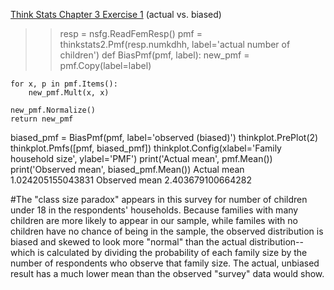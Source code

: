 [Think Stats Chapter 3 Exercise 1](http://greenteapress.com/thinkstats2/html/thinkstats2004.html#toc31) (actual vs. biased)

>> resp = nsfg.ReadFemResp()
pmf = thinkstats2.Pmf(resp.numkdhh, label='actual number of children')
def BiasPmf(pmf, label):
    new_pmf = pmf.Copy(label=label)

    for x, p in pmf.Items():
        new_pmf.Mult(x, x)
        
    new_pmf.Normalize()
    return new_pmf
biased_pmf = BiasPmf(pmf, label='observed (biased)')
thinkplot.PrePlot(2)
thinkplot.Pmfs([pmf, biased_pmf])
thinkplot.Config(xlabel='Family household size', ylabel='PMF')
print('Actual mean', pmf.Mean())
print('Observed mean', biased_pmf.Mean())
Actual mean 1.024205155043831
Observed mean 2.403679100664282

#The "class size paradox" appears in this survey for number of children under 18 in the respondents' households. Because families with many children are more likely to appear in our sample, while familes with no children have no chance of being in the sample, the observed distribution is biased and skewed to look more "normal" than the actual distribution--which is calculated by dividing the probability of each family size by the number of respondents who observe that family size. The actual, unbiased result has a much lower mean than the observed "survey" data would show.  
